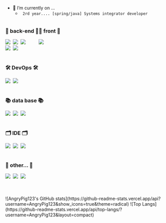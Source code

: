 - 🔭 I’m currently on ...
  - ``` 2rd year.... [spring/java] Systems integrator developer```

<div style="display: flex;">
  
  <div align="left">
    <h3 align="left"> 👀 back-end 👀 </h3>
    <img src="https://img.shields.io/badge/spring%20boot-999999.svg?style=for-the-badge&logo=spring&logoColor=white"/>&nbsp
    <img src="https://img.shields.io/badge/spring%20security-999999.svg?style=for-the-badge&logo=spring&logoColor=white"/>&nbsp
    <img src="https://img.shields.io/badge/spring%20data%20jpa-999999.svg?style=for-the-badge&logo=spring&logoColor=white"/>&nbsp
    <br>
    <div align="left">
      <img src="https://img.shields.io/badge/jsp-999999.svg?style=for-the-badge"/>&nbsp
      <img src="https://img.shields.io/badge/thymeleaf-999999.svg?style=for-the-badge"/>&nbsp
    </div>
  </div>
  
  <br>
  
  <div align="left">
    <h3 align="left"> 🎨 front 🎨 </h3>
    <img src="https://img.shields.io/badge/javascript-999999.svg?style=for-the-badge&logo=javascript&logoColor=white"/>&nbsp
  </div>

</div>

<br>

<h3 align="left"> 🛠 DevOps 🛠 </h3>
<div align="left">
  <img src="https://img.shields.io/badge/docker-999999.svg?style=for-the-badge&logo=docker&logoColor=white"/>&nbsp
  <img src="https://img.shields.io/badge/git-999999.svg?style=for-the-badge&logo=git&logoColor=white"/>&nbsp
</div>

<br>

<h3 align="left"> 📚 data base 📚 </h3>
<div align="left">
  <img src="https://img.shields.io/badge/mysql-999999.svg?style=for-the-badge&logo=mysql&logoColor=white"/>&nbsp
  <img src="https://img.shields.io/badge/postgresql-999999.svg?style=for-the-badge&logo=postgresql&logoColor=white"/>&nbsp
  <img src="https://img.shields.io/badge/oracle-999999.svg?style=for-the-badge&logo=oracle&logoColor=white"/>&nbsp
</div>

<br>

<h3 align="left"> 🗂 IDE 🗂 </h3>
<div align="left">
  <img src="https://img.shields.io/badge/eclipse-999999.svg?style=for-the-badge&logo=eclipse&logoColor=white"/>&nbsp
  <img src="https://img.shields.io/badge/visual%20studio%20code-999999.svg?style=for-the-badge&logo=visualstudiocode&logoColor=white"/>&nbsp
  <img src="https://img.shields.io/badge/IntelliJ-999999.svg?style=for-the-badge&logo=intellij&logoColor=white"/>&nbsp
</div>

<br>

<h3 align="left"> 🎈 other... 🎈 </h3>
<div align="left">
  <img src="https://img.shields.io/badge/redis-999999.svg?style=for-the-badge&logo=redis&logoColor=white"/>&nbsp
  <img src="https://img.shields.io/badge/slack-999999.svg?style=for-the-badge&logo=slack&logoColor=white"/>&nbsp
  <img src="https://img.shields.io/badge/confluence-999999.svg?style=for-the-badge&logo=confluence&logoColor=white"/>&nbsp
</div>

<br>
<br>
<br>

<div style="display: flex;">
  ![AngryPig123's GitHub stats](https://github-readme-stats.vercel.app/api?username=AngryPig123&show_icons=true&theme=radical)
  ![Top Langs](https://github-readme-stats.vercel.app/api/top-langs/?username=AngryPig123&layout=compact)
</div>

